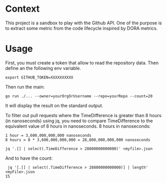 # Context
This project is a sandbox to play with the Github API.
One of the purpose is to extract some metric from the code lifecycle inspired by DORA metrics.

# Usage

First, you must create a token that allow to read the repository data.
Then define an the following env variable.

```shell
export GITHUB_TOKEN=XXXXXXXXXX
```

Then run the main:

```shell
go run ./... --owner=yourOrgOrUsername --repo=yourRepo --count=20
```

It will display the result on the standard output.

To filter out pull requests where the TimeDifference is greater than 8 hours (in nanoseconds) using jq, you need to compare TimeDifference to the equivalent value of 8 hours in nanoseconds.
8 hours in nanoseconds:

    1 hour = 3,600,000,000,000 nanoseconds
    8 hours = 8 * 3,600,000,000,000 = 28,800,000,000,000 nanoseconds

```shell
jq '.[] | select(.TimeDifference > 28800000000000)' <myfile>.json
```

And to have the count:
```shell
 jq '[.[] | select(.TimeDifference > 28800000000000)] | length' <myFile>.json 
15
```
